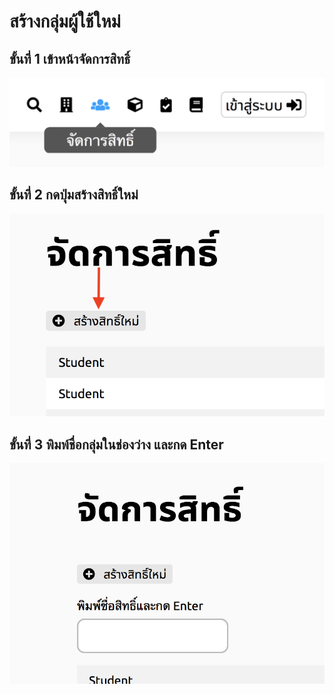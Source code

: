 # สร้างกลุ่มผู้ใช้ใหม่
## ขั้นที่ 1 เข้าหน้าจัดการสิทธิ์
![](../../img/navigation-bar/permission-button.png)

## ขั้นที่ 2 กดปุ่มสร้างสิทธิ์ใหม่
![](../../img/manage-role-permission/add-role-button.png)

## ขั้นที่ 3 พิมพ์ชื่อกลุ่มในช่องว่าง และกด Enter
![](../../img/manage-role-permission/add-role-form.png)
